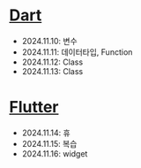 # [Dart](./dart_flutter/Dart.md)
- 2024.11.10: 변수
- 2024.11.11: 데이터타입, Function
- 2024.11.12: Class
- 2024.11.13: Class
# [Flutter](./dart_flutter/Flutter.md)
- 2024.11.14: 휴
- 2024.11.15: 복습
- 2024.11.16: widget